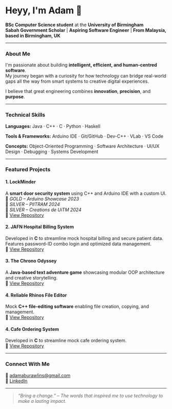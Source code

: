 # Heyy, I'm Adam 👋  
**BSc Computer Science student** at the **University of Birmingham**  
**Sabah Government Scholar** | **Aspiring Software Engineer** | **From Malaysia, based in Birmingham, UK**

---

### About Me  
I'm passionate about building **intelligent, efficient, and human-centred software**.  
My journey began with a curiosity for how technology can bridge real-world gaps all the way from smart systems to creative digital experiences.  

I believe that great engineering combines **innovation**, **precision**, and **purpose**.

---

### Technical Skills  
**Languages:** Java · C++ · C · Python · Haskell 

**Tools & Frameworks:** Arduino IDE · Git/GitHub · Dev-C++ · VLab · VS Code  

**Concepts:** Object-Oriented Programming · Software Architecture · UI/UX Design · Debugging · Systems Development

---

### Featured Projects  

#### 1. LockMinder  
A **smart door security system** using C++ and Arduino IDE with a custom UI.  
🏅 *GOLD – Arduino Showcase 2023*  
🏅 *SILVER – PIITRAM 2024*  
🏅 *SILVER – Creations de UiTM 2024*  
🔗 [View Repository](https://github.com/admrwlns/LockMinder)  

#### 2. JAFN Hospital Billing System  
Developed in **C** to streamline mock hospital billing and secure patient data.  
Features password-ID combo login and optimized data management.  
🔗 [View Repository](https://github.com/admrwlns/JAFN-Hosptal-Billing-System)  

#### 3. The Chrono Odyssey  
A **Java-based text adventure game** showcasing modular OOP architecture and creative storytelling.  
🔗 [View Repository](#)  

#### 4. Reliable Rhinos File Editor  
Mock **C++ file-editing software** enabling file creation, copying, and management.  
🔗 [View Repository](https://github.com/admrwlns/Reliable-Rhinos-File-Editing-Software)  

#### 4. Cafe Ordering System
Developed in **C** to streamline mock cafe ordering system.    
🔗 [View Repository](https://github.com/admrwlns/Cafe-Ordering-System)  

---

### Connect With Me  
📧 [adamaburawlins@gmail.com](mailto:adamaburawlins@gmail.com)  
🔗 [LinkedIn](https://www.linkedin.com/in/admrwlns2024)  

---

> *“Bring a change.” – The words that inspired me to use technology to make a lasting impact.*
